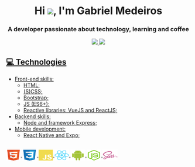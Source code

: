 <h1 align="center">Hi <img src="https://raw.githubusercontent.com/kaueMarques/kaueMarques/master/hi.gif" width="30px">, I'm Gabriel Medeiros</h1>
<h3 align="center">A developer passionate about technology, learning and coffee</h3>

<div align="center">
  <a href="https://github.com/gabrielmds222">
  <img height="160em" src="https://github-readme-stats.vercel.app/api?username=gabrielmds222&show_icons=true&theme=omni&include_all_commits=true&count_private=true"/>
  <img height="160em" src="https://github-readme-stats.vercel.app/api/top-langs/?username=edcnogueira&layout=compact&langs_count=7&theme=omni"/>
</div>
  
 ## 💻 Technologies
- Front-end skills:
  - HTML;
  - (S)CSS;
  - Bootstrap;
  - JS (ES6+);
  - Reactive libraries: VueJS and ReactJS;
- Backend skills:
  - Node and framework Express;
- Mobile development:
  - React Native and Expo; 
  
 <div style="display: inline_block"><br>
<!--     <img align="center" alt="Gabriel-Medeiros-TS" height="30" width="40" src="https://github.com/devicons/devicon/blob/master/icons/typescript/typescript-original.svg"> -->
     <img align="center" alt="Gabriel-Medeiros-HTML" height="30" width="40" src="https://raw.githubusercontent.com/devicons/devicon/master/icons/html5/html5-original.svg">
    <img align="center" alt="Gabriel-Medeiros-CSS" height="30" width="40" src="https://raw.githubusercontent.com/devicons/devicon/master/icons/css3/css3-original.svg">
 <img align="center" alt="Gabriel-Medeiros-Js" height="30" width="40" src="https://raw.githubusercontent.com/devicons/devicon/master/icons/javascript/javascript-plain.svg">
     <img align="center" alt="Gabriel-Medeiros-React" height="30" width="40" src="https://raw.githubusercontent.com/devicons/devicon/master/icons/react/react-original.svg">
<!--      <img align="center" alt="Gabriel-Medeiros-C++" height="30" width="40" src="https://github.com/devicons/devicon/blob/master/icons/vuejs/vuejs-original.svg"> -->
    <img align="center" alt="Gabriel-Medeiros-Android" height="30" width="40" src="https://github.com/devicons/devicon/blob/master/icons/android/android-original.svg">
    <img align="center" alt="Gabriel-Medeiros-Jquery" height="30" width="40" src="https://github.com/devicons/devicon/blob/master/icons/nodejs/nodejs-original.svg">
    <img align="center" alt="Gabriel-Medeiros-SASS" height="30" width="40" src="https://raw.githubusercontent.com/devicons/devicon/master/icons/sass/sass-original.svg">
<!--     <img align="center" alt="Gabriel-Medeiros-C++" height="30" width="40" src="https://raw.githubusercontent.com/devicons/devicon/master/icons/cplusplus/cplusplus-original.svg"> -->
<!--     <img align="center" alt="Gabriel-Medeiros-Flutter" height="30" width="40" src="https://github.com/devicons/devicon/blob/master/icons/python/python-original.svg"> -->
<!--    <img align="center" alt="Gabriel-Medeiros-PHP" height="30" width="40" src="https://github.com/devicons/devicon/blob/master/icons/php/php-original.svg"> -->
<!--    <img align="center" alt="Gabriel-Medeiros-Nextjs" height="30" width="40" src="https://github.com/devicons/devicon/blob/master/icons/mysql/mysql-original.svg"> -->
<!--     <img align="center" alt="Gabriel-Medeiros-Nextjs" height="30" width="40" src="https://github.com/devicons/devicon/blob/master/icons/git/git-original.svg"> -->
    
      
  </div>
  
<!--


- 🔭 I’m currently working on ...
- 🌱 I’m currently learning ...
- 👯 I’m looking to collaborate on ...
- 🤔 I’m looking for help with ...
- 💬 Ask me about ...
- 📫 How to reach me: ...
- 😄 Pronouns: ...
- ⚡ Fun fact: ...
-->

